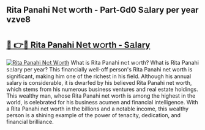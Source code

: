 ## Rita Panahi N𝚎t w𝚘rth - Part-Gd0 S𝚊lary per year vzve8

# <h2><a href="http://gc054wh.nevu.top/?p=Rita+Panahi">🔗 👉🔴 Rita Panahi N𝚎t w𝚘rth - S𝚊lary</a></h2>

[![Rita Panahi N𝚎t W𝚘rth](https://i.imgur.com/Oavwk0R.jpeg)](http://gc054wh.nevu.top/?p=Rita+Panahi)
What is Rita Panahi n𝚎t w𝚘rth? What is Rita Panahi s𝚊lary per year?
This financially well-off person's Rita Panahi net worth is significant, making him one of the richest in his field. Although his annual salary is considerable, it is dwarfed by his believed Rita Panahi net worth, which stems from his numerous business ventures and real estate holdings. This wealthy man, whose Rita Panahi net worth is among the highest in the world, is celebrated for his business acumen and financial intelligence. With a Rita Panahi net worth in the billions and a notable income, this wealthy person is a shining example of the power of tenacity, dedication, and financial brilliance.
